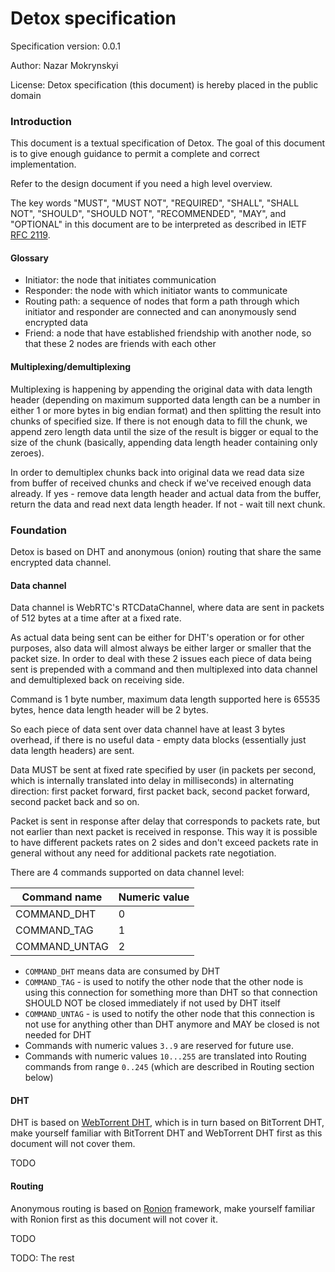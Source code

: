 # Detox specification

Specification version: 0.0.1

Author: Nazar Mokrynskyi

License: Detox specification (this document) is hereby placed in the public domain

### Introduction
This document is a textual specification of Detox. The goal of this document is to give enough guidance to permit a complete and correct implementation.

Refer to the design document if you need a high level overview.

The key words "MUST", "MUST NOT", "REQUIRED", "SHALL", "SHALL NOT", "SHOULD", "SHOULD NOT", "RECOMMENDED",  "MAY", and "OPTIONAL" in this document are to be interpreted as described in IETF [RFC 2119](http://www.ietf.org/rfc/rfc2119.txt).

#### Glossary
* Initiator: the node that initiates communication
* Responder: the node with which initiator wants to communicate
* Routing path: a sequence of nodes that form a path through which initiator and responder are connected and can anonymously send encrypted data
* Friend: a node that have established friendship with another node, so that these 2 nodes are friends with each other

#### Multiplexing/demultiplexing
Multiplexing is happening by appending the original data with data length header (depending on maximum supported data length can be a number in either 1 or more bytes in big endian format) and then splitting the result into chunks of specified size.
If there is not enough data to fill the chunk, we append zero length data until the size of the result is bigger or equal to the size of the chunk (basically, appending data length header containing only zeroes).

In order to demultiplex chunks back into original data we read data size from buffer of received chunks and check if we've received enough data already.
If yes - remove data length header and actual data from the buffer, return the data and read next data length header. If not - wait till next chunk.

### Foundation
Detox is based on DHT and anonymous (onion) routing that share the same encrypted data channel.

#### Data channel
Data channel is WebRTC's RTCDataChannel, where data are sent in packets of 512 bytes at a time after at a fixed rate.

As actual data being sent can be either for DHT's operation or for other purposes, also data will almost always be either larger or smaller that the packet size.
In order to deal with these 2 issues each piece of data being sent is prepended with a command and then multiplexed into data channel and demultiplexed back on receiving side.

Command is 1 byte number, maximum data length supported here is 65535 bytes, hence data length header will be 2 bytes.

So each piece of data sent over data channel have at least 3 bytes overhead, if there is no useful data - empty data blocks (essentially just data length headers) are sent.

Data MUST be sent at fixed rate specified by user (in packets per second, which is internally translated into delay in milliseconds) in alternating direction: first packet forward, first packet back, second packet forward, second packet back and so on.

Packet is sent in response after delay that corresponds to packets rate, but not earlier than next packet is received in response.
This way it is possible to have different packets rates on 2 sides and don't exceed packets rate in general without any need for additional packets rate negotiation.

There are 4 commands supported on data channel level:

| Command name    | Numeric value |
|-----------------|---------------|
| COMMAND_DHT     | 0             |
| COMMAND_TAG     | 1             |
| COMMAND_UNTAG   | 2             |

* `COMMAND_DHT` means data are consumed by DHT
* `COMMAND_TAG` - is used to notify the other node that the other node is using this connection for something more than DHT so that connection SHOULD NOT be closed immediately if not used by DHT itself
* `COMMAND_UNTAG` - is used to notify the other node that this connection is not use for anything other than DHT anymore and MAY be closed is not needed for DHT
* Commands with numeric values `3..9` are reserved for future use.
* Commands with numeric values `10...255` are translated into Routing commands from range `0..245` (which are described in Routing section below)

#### DHT
DHT is based on [WebTorrent DHT](https://github.com/nazar-pc/webtorrent-dht), which is in turn based on BitTorrent DHT, make yourself familiar with BitTorrent DHT and WebTorrent DHT first as this document will not cover them.

TODO

#### Routing
Anonymous routing is based on [Ronion](https://github.com/nazar-pc/ronion) framework, make yourself familiar with Ronion first as this document will not cover it.

TODO

TODO: The rest
